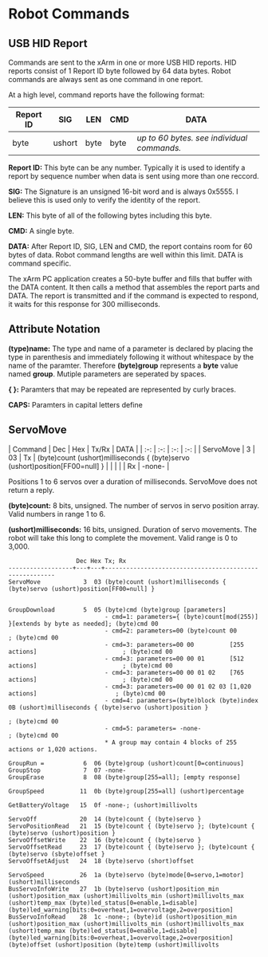 ﻿# Robot Commands

## USB HID Report

Commands are sent to the xArm in one or more USB HID reports. HID reports consist of 1 Report ID byte followed by 64 data bytes. Robot commands are always sent as one command in one report.

At a high level, command reports have the following format:

| Report ID | SIG | LEN | CMD | DATA |
|---|---|---|---|---|
| byte | ushort | byte | byte | *up to 60 bytes. see individual commands.* |

**Report ID:** This byte can be any number. Typically it is used to identify a report by sequence number when data is sent using more than one reccord.

**SIG:** The Signature is an unsigned 16-bit word and is always 0x5555. I believe this is used only to verify the identity of the report.

**LEN:** This byte of all of the following bytes including this byte.

**CMD:** A single byte.

**DATA:** After Report ID, SIG, LEN and CMD, the report contains room for 60 bytes of data. Robot command lengths are well within this limit. DATA is command specific.

The xArm PC application creates a 50-byte buffer and fills that buffer with the DATA content. It then calls a method that assembles the report parts and DATA. The report is transmitted and if the command is expected to respond, it waits for this response for 300 milliseconds.

## Attribute Notation

**(type)name:** The type and name of a parameter is declared by placing the type in parenthesis and immediately following it without whitespace by the name of the paramter. Therefore **(byte)group** represents a **byte** value named **group**. Mutiple parameters are seperated by spaces.

**\{ }:** Paramters that may be repeated are represented by curly braces.

**CAPS:** Paramters in capital letters define 

## ServoMove

| Command | Dec | Hex | Tx/Rx | DATA |
| :-: | :-: | :-: | :-: |
| ServoMove | 3 | 03 | Tx | (byte)count (ushort)milliseconds { (byte)servo (ushort)position[FF00=null] } |
| | | | Rx | -none- |

Positions 1 to 6 servos over a duration of milliseconds. ServoMove does not return a reply.

**(byte)count:** 8 bits, unsigned. The number of servos in servo position array. Valid numbers in range 1 to 6.

**(ushort)milliseconds:** 16 bits, unsigned. Duration of servo movements. The robot will take this long to complete the movement. Valid range is 0 to 3,000.





                       Dec Hex Tx; Rx
    ------------------+---+---+--------------------------------------------------------
    ServoMove            3  03 (byte)count (ushort)milliseconds { (byte)servo (ushort)position[FF00=null] }

                            
    GroupDownload        5  05 (byte)cmd (byte)group [parameters]
                               - cmd=1: parameters={ (byte)count[mod(255)] }[extends by byte as needed]; (byte)cmd 00
                               - cmd=2: parameters=00 (byte)count 00                                   ; (byte)cmd 00
                               - cmd=3: parameters=00 00          [255 actions]                        ; (byte)cmd 00
                               - cmd=3: parameters=00 00 01       [512 actions]                        ; (byte)cmd 00
                               - cmd=3: parameters=00 00 01 02    [765 actions]                        ; (byte)cmd 00
                               - cmd=3: parameters=00 00 01 02 03 [1,020 actions]                      ; (byte)cmd 00
                               - cmd=4: parameters=(byte)block (byte)index 0B (ushort)milliseconds { (byte)servo (ushort)position } 
                                                                                                       ; (byte)cmd 00
                               - cmd=5: parameters= -none-                                             ; (byte)cmd 00
                               * A group may contain 4 blocks of 255 actions or 1,020 actions.        
                            
    GroupRun =           6  06 (byte)group (ushort)count[0=continuous]
    GroupStop            7  07 -none-
    GroupErase           8  08 (byte)group[255=all]; [empty response]
                            
    GroupSpeed          11  0b (byte)group[255=all] (ushort)percentage
                            
    GetBatteryVoltage   15  0f -none-; (ushort)millivolts
                            
    ServoOff            20  14 (byte)count { (byte)servo }
    ServoPositionRead   21  15 (byte)count { (byte)servo }; (byte)count { (byte)servo (ushort)position }
    ServoOffsetWrite    22  16 (byte)count { (byte)servo }
    ServoOffsetRead     23  17 (byte)count { (byte)servo }; (byte)count { (byte)servo (sbyte)offset }
    ServoOffsetAdjust   24  18 (byte)servo (short)offset
                            
    ServoSpeed          26  1a (byte)servo (byte)mode[0=servo,1=motor] (ushort)milliseconds
    BusServoInfoWrite   27  1b (byte)servo (ushort)position_min (ushort)position_max (ushort)millivolts_min (ushort)millivolts_max (ushort)temp_max (byte)led_status[0=enable,1=disable] (byte)led_warning[bits:0=overheat,1=overvoltage,2=overposition]
    BusServoInfoRead    28  1c -none-; (byte)id (ushort)position_min (ushort)position_max (ushort)millivolts_min (ushort)millivolts_max (ushort)temp_max (byte)led_status[0=enable,1=disable] (byte)led_warning[bits:0=overheat,1=overvoltage,2=overposition] (byte)offset (ushort)position (byte)temp (ushort)millivolts
